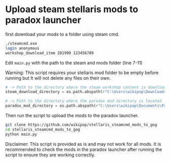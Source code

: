 # Upload steam stellaris mods to paradox launcher

first download your mods to a folder using steam cmd.

```bash
./steamcmd.exe
login anonymous
workshop_download_item 281990 123456789
```

Edit `main.py` with the path to the steam and mods folder (line 7-11)

Warning: This script requires your stellaris mod folder to be empty before running but It will not delete any files on their own.

```python
# -> Path to the directory where the steam workshop content is downloaded
steam_download_directory = os.path.abspath(r"C:\Users\wikipop\Downloads\steamapps\workshop\content\281990")

# -> Path to the directory where the paradox mod directory is located
paradox_mod_directory = os.path.abspath(r"C:\Users\wikipop\Documents\Paradox Interactive\Stellaris\mod")
```

Then run the script to upload the mods to the paradox launcher.

```bash
git clone https://github.com/wikipop/stellaris_steamcmd_mods_to_gog
cd stellaris_steamcmd_mods_to_gog
python main.py
```

Disclaimer: This script is provided as is and may not work for all mods. It is recommended to check the mods in the paradox launcher after running the script to ensure they are working correctly.